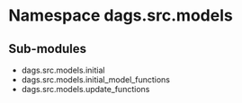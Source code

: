 Namespace dags.src.models
=========================

Sub-modules
-----------
* dags.src.models.initial
* dags.src.models.initial_model_functions
* dags.src.models.update_functions